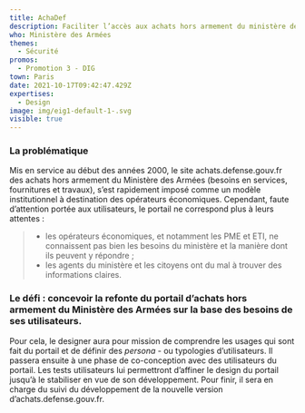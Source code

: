 ```yaml
---
title: AchaDef
description: Faciliter l’accès aux achats hors armement du ministère des Armées
who: Ministère des Armées
themes:
  - Sécurité
promos:
  - Promotion 3 - DIG
town: Paris
date: 2021-10-17T09:42:47.429Z
expertises:
  - Design
image: img/eig1-default-1-.svg
visible: true
---
```

### La problématique

Mis en service au début des années 2000, le site achats.defense.gouv.fr des achats hors armement du Ministère des Armées (besoins en services, fournitures et travaux), s’est rapidement imposé comme un modèle institutionnel à destination des opérateurs économiques. Cependant, faute d’attention portée aux utilisateurs, le portail ne correspond plus à leurs attentes :

> * les opérateurs économiques, et notamment les PME et ETI, ne connaissent pas bien les besoins du ministère et la manière dont ils peuvent y répondre ;
> * les agents du ministère et les citoyens ont du mal à trouver des informations claires.

### Le défi : concevoir la refonte du portail d’achats hors armement du Ministère des Armées sur la base des besoins de ses utilisateurs.

Pour cela, le designer aura pour mission de comprendre les usages qui sont fait du portail et de définir des *persona* - ou typologies d’utilisateurs. Il passera ensuite à une phase de co-conception avec des utilisateurs du portail. Les tests utilisateurs lui permettront d’affiner le design du portail jusqu’à le stabiliser en vue de son développement. Pour finir, il sera en charge du suivi du développement de la nouvelle version d’achats.defense.gouv.fr.